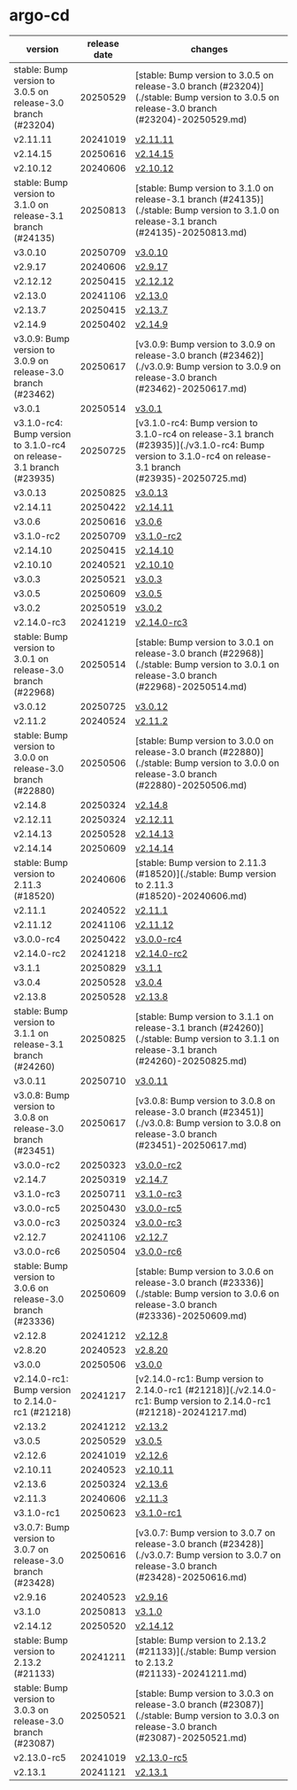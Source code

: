 # argo-cd	


|version|release date|changes|
|---|---|---|
|stable: Bump version to 3.0.5 on release-3.0 branch (#23204)|20250529|[stable: Bump version to 3.0.5 on release-3.0 branch (#23204)](./stable: Bump version to 3.0.5 on release-3.0 branch (#23204)-20250529.md)|
|v2.11.11|20241019|[v2.11.11](./v2.11.11-20241019.md)|
|v2.14.15|20250616|[v2.14.15](./v2.14.15-20250616.md)|
|v2.10.12|20240606|[v2.10.12](./v2.10.12-20240606.md)|
|stable: Bump version to 3.1.0 on release-3.1 branch (#24135)|20250813|[stable: Bump version to 3.1.0 on release-3.1 branch (#24135)](./stable: Bump version to 3.1.0 on release-3.1 branch (#24135)-20250813.md)|
|v3.0.10|20250709|[v3.0.10](./v3.0.10-20250709.md)|
|v2.9.17|20240606|[v2.9.17](./v2.9.17-20240606.md)|
|v2.12.12|20250415|[v2.12.12](./v2.12.12-20250415.md)|
|v2.13.0|20241106|[v2.13.0](./v2.13.0-20241106.md)|
|v2.13.7|20250415|[v2.13.7](./v2.13.7-20250415.md)|
|v2.14.9|20250402|[v2.14.9](./v2.14.9-20250402.md)|
|v3.0.9: Bump version to 3.0.9 on release-3.0 branch (#23462)|20250617|[v3.0.9: Bump version to 3.0.9 on release-3.0 branch (#23462)](./v3.0.9: Bump version to 3.0.9 on release-3.0 branch (#23462)-20250617.md)|
|v3.0.1|20250514|[v3.0.1](./v3.0.1-20250514.md)|
|v3.1.0-rc4: Bump version to 3.1.0-rc4 on release-3.1 branch (#23935)|20250725|[v3.1.0-rc4: Bump version to 3.1.0-rc4 on release-3.1 branch (#23935)](./v3.1.0-rc4: Bump version to 3.1.0-rc4 on release-3.1 branch (#23935)-20250725.md)|
|v3.0.13|20250825|[v3.0.13](./v3.0.13-20250825.md)|
|v2.14.11|20250422|[v2.14.11](./v2.14.11-20250422.md)|
|v3.0.6|20250616|[v3.0.6](./v3.0.6-20250616.md)|
|v3.1.0-rc2|20250709|[v3.1.0-rc2](./v3.1.0-rc2-20250709.md)|
|v2.14.10|20250415|[v2.14.10](./v2.14.10-20250415.md)|
|v2.10.10|20240521|[v2.10.10](./v2.10.10-20240521.md)|
|v3.0.3|20250521|[v3.0.3](./v3.0.3-20250521.md)|
|v3.0.5|20250609|[v3.0.5](./v3.0.5-20250609.md)|
|v3.0.2|20250519|[v3.0.2](./v3.0.2-20250519.md)|
|v2.14.0-rc3|20241219|[v2.14.0-rc3](./v2.14.0-rc3-20241219.md)|
|stable: Bump version to 3.0.1 on release-3.0 branch (#22968)|20250514|[stable: Bump version to 3.0.1 on release-3.0 branch (#22968)](./stable: Bump version to 3.0.1 on release-3.0 branch (#22968)-20250514.md)|
|v3.0.12|20250725|[v3.0.12](./v3.0.12-20250725.md)|
|v2.11.2|20240524|[v2.11.2](./v2.11.2-20240524.md)|
|stable: Bump version to 3.0.0 on release-3.0 branch (#22880)|20250506|[stable: Bump version to 3.0.0 on release-3.0 branch (#22880)](./stable: Bump version to 3.0.0 on release-3.0 branch (#22880)-20250506.md)|
|v2.14.8|20250324|[v2.14.8](./v2.14.8-20250324.md)|
|v2.12.11|20250324|[v2.12.11](./v2.12.11-20250324.md)|
|v2.14.13|20250528|[v2.14.13](./v2.14.13-20250528.md)|
|v2.14.14|20250609|[v2.14.14](./v2.14.14-20250609.md)|
|stable: Bump version to 2.11.3 (#18520)|20240606|[stable: Bump version to 2.11.3 (#18520)](./stable: Bump version to 2.11.3 (#18520)-20240606.md)|
|v2.11.1|20240522|[v2.11.1](./v2.11.1-20240522.md)|
|v2.11.12|20241106|[v2.11.12](./v2.11.12-20241106.md)|
|v3.0.0-rc4|20250422|[v3.0.0-rc4](./v3.0.0-rc4-20250422.md)|
|v2.14.0-rc2|20241218|[v2.14.0-rc2](./v2.14.0-rc2-20241218.md)|
|v3.1.1|20250829|[v3.1.1](./v3.1.1-20250829.md)|
|v3.0.4|20250528|[v3.0.4](./v3.0.4-20250528.md)|
|v2.13.8|20250528|[v2.13.8](./v2.13.8-20250528.md)|
|stable: Bump version to 3.1.1 on release-3.1 branch (#24260)|20250825|[stable: Bump version to 3.1.1 on release-3.1 branch (#24260)](./stable: Bump version to 3.1.1 on release-3.1 branch (#24260)-20250825.md)|
|v3.0.11|20250710|[v3.0.11](./v3.0.11-20250710.md)|
|v3.0.8: Bump version to 3.0.8 on release-3.0 branch (#23451)|20250617|[v3.0.8: Bump version to 3.0.8 on release-3.0 branch (#23451)](./v3.0.8: Bump version to 3.0.8 on release-3.0 branch (#23451)-20250617.md)|
|v3.0.0-rc2|20250323|[v3.0.0-rc2](./v3.0.0-rc2-20250323.md)|
|v2.14.7|20250319|[v2.14.7](./v2.14.7-20250319.md)|
|v3.1.0-rc3|20250711|[v3.1.0-rc3](./v3.1.0-rc3-20250711.md)|
|v3.0.0-rc5|20250430|[v3.0.0-rc5](./v3.0.0-rc5-20250430.md)|
|v3.0.0-rc3|20250324|[v3.0.0-rc3](./v3.0.0-rc3-20250324.md)|
|v2.12.7|20241106|[v2.12.7](./v2.12.7-20241106.md)|
|v3.0.0-rc6|20250504|[v3.0.0-rc6](./v3.0.0-rc6-20250504.md)|
|stable: Bump version to 3.0.6 on release-3.0 branch (#23336)|20250609|[stable: Bump version to 3.0.6 on release-3.0 branch (#23336)](./stable: Bump version to 3.0.6 on release-3.0 branch (#23336)-20250609.md)|
|v2.12.8|20241212|[v2.12.8](./v2.12.8-20241212.md)|
|v2.8.20|20240523|[v2.8.20](./v2.8.20-20240523.md)|
|v3.0.0|20250506|[v3.0.0](./v3.0.0-20250506.md)|
|v2.14.0-rc1: Bump version to 2.14.0-rc1 (#21218)|20241217|[v2.14.0-rc1: Bump version to 2.14.0-rc1 (#21218)](./v2.14.0-rc1: Bump version to 2.14.0-rc1 (#21218)-20241217.md)|
|v2.13.2|20241212|[v2.13.2](./v2.13.2-20241212.md)|
|v3.0.5|20250529|[v3.0.5](./v3.0.5-20250529.md)|
|v2.12.6|20241019|[v2.12.6](./v2.12.6-20241019.md)|
|v2.10.11|20240523|[v2.10.11](./v2.10.11-20240523.md)|
|v2.13.6|20250324|[v2.13.6](./v2.13.6-20250324.md)|
|v2.11.3|20240606|[v2.11.3](./v2.11.3-20240606.md)|
|v3.1.0-rc1|20250623|[v3.1.0-rc1](./v3.1.0-rc1-20250623.md)|
|v3.0.7: Bump version to 3.0.7 on release-3.0 branch (#23428)|20250616|[v3.0.7: Bump version to 3.0.7 on release-3.0 branch (#23428)](./v3.0.7: Bump version to 3.0.7 on release-3.0 branch (#23428)-20250616.md)|
|v2.9.16|20240523|[v2.9.16](./v2.9.16-20240523.md)|
|v3.1.0|20250813|[v3.1.0](./v3.1.0-20250813.md)|
|v2.14.12|20250520|[v2.14.12](./v2.14.12-20250520.md)|
|stable: Bump version to 2.13.2 (#21133)|20241211|[stable: Bump version to 2.13.2 (#21133)](./stable: Bump version to 2.13.2 (#21133)-20241211.md)|
|stable: Bump version to 3.0.3 on release-3.0 branch (#23087)|20250521|[stable: Bump version to 3.0.3 on release-3.0 branch (#23087)](./stable: Bump version to 3.0.3 on release-3.0 branch (#23087)-20250521.md)|
|v2.13.0-rc5|20241019|[v2.13.0-rc5](./v2.13.0-rc5-20241019.md)|
|v2.13.1|20241121|[v2.13.1](./v2.13.1-20241121.md)|
